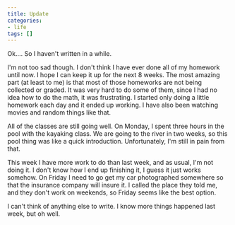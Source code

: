 ```yaml
---
title: Update
categories:
- life
tags: []
---
```

Ok.... So I haven't written in a while.

I'm not too sad though. I don't think I have ever done all of my homework until now. I hope I can keep it up for the next 8 weeks. The most amazing part (at least to me) is that most of those homeworks are not being collected or graded. It was very hard to do some of them, since I had no idea how to do the math, it was frustrating. I started only doing a little homework each day and it ended up working. I have also been watching movies and random things like that.

All of the classes are still going well. On Monday, I spent three hours in the pool with the kayaking class. We are going to the river in two weeks, so this pool thing was like a quick introduction. Unfortunately, I'm still in pain from that.

This week I have more work to do than last week, and as usual, I'm not doing it. I don't know how I end up finishing it, I guess it just works somehow. On Friday I need to go get my  car photographed somewhere so that the insurance company will insure it. I called the place they told me, and they don't work on weekends, so Friday seems like the best option.

I can't think of anything else to write. I know more things happened last week, but oh well.
